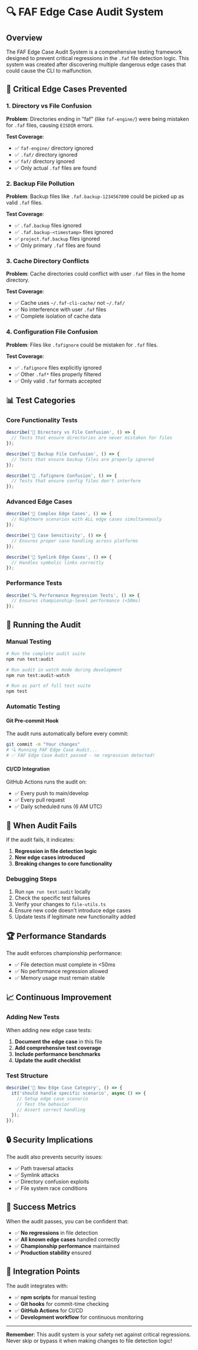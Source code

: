 # 🔍 FAF Edge Case Audit System

## Overview

The FAF Edge Case Audit System is a comprehensive testing framework designed to prevent critical regressions in the `.faf` file detection logic. This system was created after discovering multiple dangerous edge cases that could cause the CLI to malfunction.

## 🚨 Critical Edge Cases Prevented

### 1. **Directory vs File Confusion**
**Problem**: Directories ending in "faf" (like `faf-engine/`) were being mistaken for `.faf` files, causing `EISDIR` errors.

**Test Coverage**:
- ✅ `faf-engine/` directory ignored
- ✅ `.faf/` directory ignored  
- ✅ `faf/` directory ignored
- ✅ Only actual `.faf` files are found

### 2. **Backup File Pollution**
**Problem**: Backup files like `.faf.backup-1234567890` could be picked up as valid `.faf` files.

**Test Coverage**:
- ✅ `.faf.backup` files ignored
- ✅ `.faf.backup-<timestamp>` files ignored
- ✅ `project.faf.backup` files ignored
- ✅ Only primary `.faf` files are found

### 3. **Cache Directory Conflicts**
**Problem**: Cache directories could conflict with user `.faf` files in the home directory.

**Test Coverage**:
- ✅ Cache uses `~/.faf-cli-cache/` not `~/.faf/`
- ✅ No interference with user `.faf` files
- ✅ Complete isolation of cache data

### 4. **Configuration File Confusion**
**Problem**: Files like `.fafignore` could be mistaken for `.faf` files.

**Test Coverage**:
- ✅ `.fafignore` files explicitly ignored
- ✅ Other `.faf*` files properly filtered
- ✅ Only valid `.faf` formats accepted

## 📊 Test Categories

### Core Functionality Tests
```typescript
describe('🚨 Directory vs File Confusion', () => {
  // Tests that ensure directories are never mistaken for files
});

describe('🚨 Backup File Confusion', () => {
  // Tests that ensure backup files are properly ignored
});

describe('🚨 .fafignore Confusion', () => {
  // Tests that ensure config files don't interfere
});
```

### Advanced Edge Cases
```typescript
describe('🚨 Complex Edge Cases', () => {
  // Nightmare scenarios with ALL edge cases simultaneously
});

describe('🚨 Case Sensitivity', () => {
  // Ensures proper case handling across platforms
});

describe('🚨 Symlink Edge Cases', () => {
  // Handles symbolic links correctly
});
```

### Performance Tests
```typescript
describe('🔍 Performance Regression Tests', () => {
  // Ensures championship-level performance (<50ms)
});
```

## 🔧 Running the Audit

### Manual Testing
```bash
# Run the complete audit suite
npm run test:audit

# Run audit in watch mode during development
npm run test:audit-watch

# Run as part of full test suite
npm test
```

### Automatic Testing

#### Git Pre-commit Hook
The audit runs automatically before every commit:
```bash
git commit -m "Your changes"
# 🔍 Running FAF Edge Case Audit...
# ✅ FAF Edge Case Audit passed - no regression detected!
```

#### CI/CD Integration
GitHub Actions runs the audit on:
- ✅ Every push to main/develop
- ✅ Every pull request
- ✅ Daily scheduled runs (6 AM UTC)

## 🚨 When Audit Fails

If the audit fails, it indicates:

1. **Regression in file detection logic**
2. **New edge cases introduced**
3. **Breaking changes to core functionality**

### Debugging Steps
1. Run `npm run test:audit` locally
2. Check the specific test failures
3. Verify your changes to `file-utils.ts`
4. Ensure new code doesn't introduce edge cases
5. Update tests if legitimate new functionality added

## 🏆 Performance Standards

The audit enforces championship performance:
- ✅ File detection must complete in <50ms
- ✅ No performance regression allowed
- ✅ Memory usage must remain stable

## 📈 Continuous Improvement

### Adding New Tests
When adding new edge case tests:

1. **Document the edge case** in this file
2. **Add comprehensive test coverage**
3. **Include performance benchmarks**
4. **Update the audit checklist**

### Test Structure
```typescript
describe('🚨 New Edge Case Category', () => {
  it('should handle specific scenario', async () => {
    // Setup edge case scenario
    // Test the behavior
    // Assert correct handling
  });
});
```

## 🔒 Security Implications

The audit also prevents security issues:
- ✅ Path traversal attacks
- ✅ Symlink attacks
- ✅ Directory confusion exploits
- ✅ File system race conditions

## 🏁 Success Metrics

When the audit passes, you can be confident that:
- ✅ **No regressions** in file detection
- ✅ **All known edge cases** handled correctly
- ✅ **Championship performance** maintained
- ✅ **Production stability** ensured

## 🎯 Integration Points

The audit integrates with:
- ✅ **npm scripts** for manual testing
- ✅ **Git hooks** for commit-time checking
- ✅ **GitHub Actions** for CI/CD
- ✅ **Development workflow** for continuous monitoring

---

**Remember**: This audit system is your safety net against critical regressions. Never skip or bypass it when making changes to file detection logic!